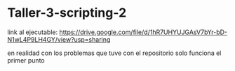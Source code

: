 # Taller-3-scripting-2
 
link al ejecutable: https://drive.google.com/file/d/1hR7UHYUJGAsV7bYr-bD-N1wL4P9LH4GY/view?usp=sharing

en realidad con los problemas que tuve con el repositorio solo funciona el primer punto 